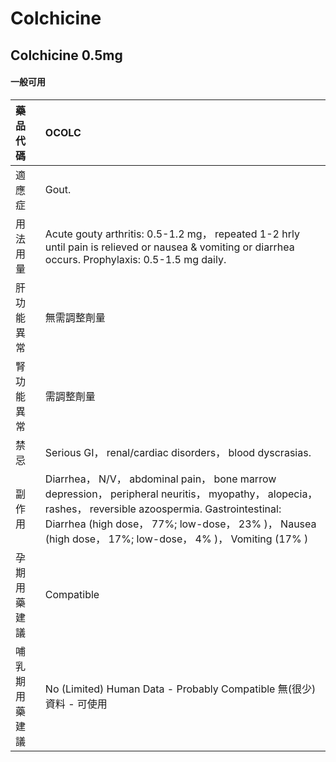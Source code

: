 # Colchicine

## Colchicine 0.5mg

#### 一般可用

| 藥品代碼       | OCOLC                                                                                                                                                                                                                                                              |
|:---------------|:-------------------------------------------------------------------------------------------------------------------------------------------------------------------------------------------------------------------------------------------------------------------|
| 適應症         | Gout.                                                                                                                                                                                                                                                              |
| 用法用量       | Acute gouty arthritis: 0.5-1.2 mg， repeated 1-2 hrly until pain is relieved or nausea & vomiting or diarrhea occurs. Prophylaxis: 0.5-1.5 mg daily.                                                                                                               |
| 肝功能異常     | 無需調整劑量                                                                                                                                                                                                                                                       |
| 腎功能異常     | 需調整劑量                                                                                                                                                                                                                                                         |
| 禁忌           | Serious GI， renal/cardiac disorders， blood dyscrasias.                                                                                                                                                                                                           |
| 副作用         | Diarrhea， N/V， abdominal pain， bone marrow depression， peripheral neuritis， myopathy， alopecia， rashes， reversible azoospermia. Gastrointestinal: Diarrhea (high dose， 77%; low-dose， 23% )， Nausea (high dose， 17%; low-dose， 4% )， Vomiting (17% ) |
| 孕期用藥建議   | Compatible                                                                                                                                                                                                                                                         |
| 哺乳期用藥建議 | No (Limited) Human Data - Probably Compatible 無(很少)資料 - 可使用                                                                                                                                                                                                |

